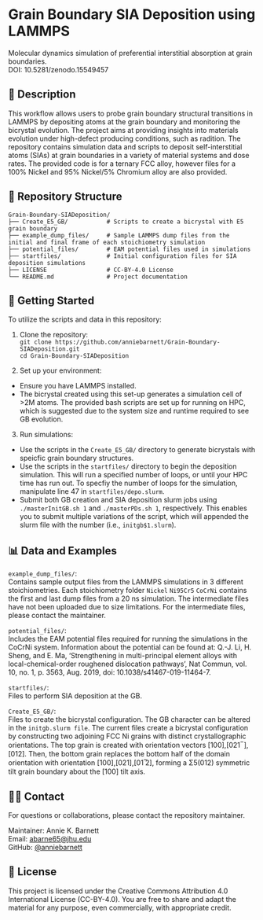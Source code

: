 # Grain Boundary SIA Deposition using LAMMPS
Molecular dynamics simulation of preferential interstitial absorption at grain boundaries.  
DOI: 10.5281/zenodo.15549457  

## 📝 Description  
This workflow allows users to probe grain boundary structural transitions in LAMMPS by depositing atoms at the grain boundary and monitoring the bicrystal evolution. The project aims at providing insights into materials evolution under high-defect producing conditions, such as radition. The repository contains simulation data and scripts to deposit self-interstitial atoms (SIAs) at grain boundaries in a variety of material systems and dose rates. The provided code is for a ternary FCC alloy, however files for a 100% Nickel and 95% Nickel/5% Chromium alloy are also provided. 

## 📁 Repository Structure

    Grain-Boundary-SIADeposition/
    ├── Create_E5_GB/           # Scripts to create a bicrystal with E5 grain boundary
    ├── example_dump_files/     # Sample LAMMPS dump files from the initial and final frame of each stoichiometry simulation
    ├── potential_files/        # EAM potential files used in simulations
    ├── startfiles/             # Initial configuration files for SIA deposition simulations
    ├── LICENSE                 # CC-BY-4.0 License
    └── README.md               # Project documentation


## 🚀 Getting Started
To utilize the scripts and data in this repository:
1. Clone the repository:  
   `git clone https://github.com/anniebarnett/Grain-Boundary-SIADeposition.git`  
   `cd Grain-Boundary-SIADeposition`
  
2. Set up your environment:  
- Ensure you have LAMMPS installed.
- The bicrystal created using this set-up generates a simulation cell of >2M atoms. The provided bash scripts are set up for running on HPC, which is suggested due to the system size and runtime required to see GB evolution.   

3. Run simulations:  
- Use the scripts in the `Create_E5_GB/` directory to generate bicrystals with speicfic grain boundary structures.
- Use the scripts in the `startfiles/` directory to begin the deposition simulation. This will run a specified number of loops, or until your HPC time has run out. To specfiy the number of loops for the simulation, manipulate line 47 in `startfiles/depo.slurm`.
- Submit both GB creation and SIA deposition slurm jobs using `./masterInitGB.sh 1` and `./masterPDs.sh 1`, respectively. This enables you to submit multiple variations of the script, which will appended the slurm file with the number (i.e., `initgb$1.slurm`).   

## 📊 Data and Examples
`example_dump_files/`:  
Contains sample output files from the LAMMPS simulations in 3 different stoichiometries. Each stoichiometry folder `Nickel` `Ni95Cr5` `CoCrNi` contains the first and last dump files from a 20 ns simulation. The intermediate files have not been uploaded due to size limitations. For the intermediate files, please contact the maintainer. 

`potential_files/`:  
Includes the EAM potential files required for running the simulations in the CoCrNi system. Information about the potential can be found at: Q.-J. Li, H. Sheng, and E. Ma, ‘Strengthening in multi-principal element alloys with local-chemical-order roughened dislocation pathways’, Nat Commun, vol. 10, no. 1, p. 3563, Aug. 2019, doi: 10.1038/s41467-019-11464-7.

`startfiles/`:  
Files to perform SIA deposition at the GB. 

`Create_E5_GB/`:  
Files to create the bicrystal configuration. The GB character can be altered in the `initgb.slurm file`. The current files create a bicrystal configuration by constructing two adjoining FCC Ni grains with distinct crystallographic orientations. The top grain is created with orientation vectors [100],[021 ̅ ],[012]. Then, the bottom grain replaces the bottom half of the domain orientation with orientation [100],[021],[01 ̅2], forming a Σ5(012) symmetric tilt grain boundary about the [100] tilt axis.

## 🙋‍♀️ Contact  
For questions or collaborations, please contact the repository maintainer.  

Maintainer: Annie K. Barnett  
Email: abarne65@jhu.edu  
GitHub: [@anniebarnett](https://github.com/anniebarnett)  

## 📄 License
This project is licensed under the Creative Commons Attribution 4.0 International License (CC-BY-4.0). You are free to share and adapt the material for any purpose, even commercially, with appropriate credit.
